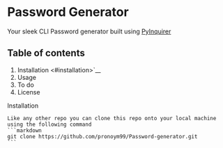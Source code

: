# Password Generator
Your sleek CLI Password generator built using [PyInquirer](https://github.com/CITGuru/PyInquirer)

## Table of contents ##
1. Installation <#installation>`__
2. Usage
3. To do
4. License



Installation
~~~~~~~~~~~~
Like any other repo you can clone this repo onto your local machine using the following command
```markdown
git clone https://github.com/pronoym99/Password-generator.git
```
